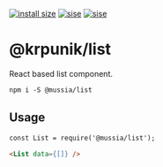 [![install size](https://packagephobia.now.sh/badge?p=@mussia/list)](https://packagephobia.now.sh/result?p=@mussia/list)
[![sise](https://badgen.net/bundlephobia/min/@mussia/list)](https://bundlephobia.com/result?p=@mussia/list)
[![sise](https://badgen.net/bundlephobia/minzip/@mussia/list)](https://bundlephobia.com/result?p=@mussia/list)
# @krpunik/list
React based list component.

```markdown
npm i -S @mussia/list
```


## Usage

```markdown
const List = require('@mussia/list');

<List data={[]} />
```

